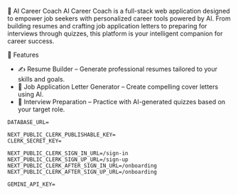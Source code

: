 🧠 AI Career Coach
AI Career Coach is a full-stack web application designed to empower job seekers with personalized career tools powered by AI. From building resumes and crafting job application letters to preparing for interviews through quizzes, this platform is your intelligent companion for career success.

🚀 Features
- ✍️ Resume Builder – Generate professional resumes tailored to your skills and goals.
- 📄 Job Application Letter Generator – Create compelling cover letters using AI.
- 🎯 Interview Preparation – Practice with AI-generated quizzes based on your target role.


```
DATABASE_URL=

NEXT_PUBLIC_CLERK_PUBLISHABLE_KEY=
CLERK_SECRET_KEY=

NEXT_PUBLIC_CLERK_SIGN_IN_URL=/sign-in
NEXT_PUBLIC_CLERK_SIGN_UP_URL=/sign-up
NEXT_PUBLIC_CLERK_AFTER_SIGN_IN_URL=/onboarding
NEXT_PUBLIC_CLERK_AFTER_SIGN_UP_URL=/onboarding

GEMINI_API_KEY=
```
